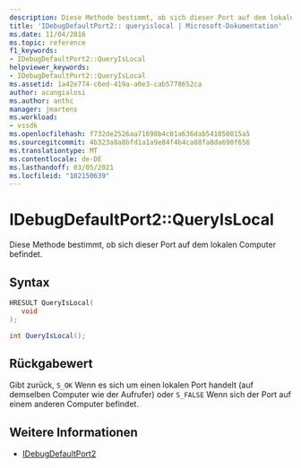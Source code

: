 ```yaml
---
description: Diese Methode bestimmt, ob sich dieser Port auf dem lokalen Computer befindet.
title: 'IDebugDefaultPort2:: queryislocal | Microsoft-Dokumentation'
ms.date: 11/04/2016
ms.topic: reference
f1_keywords:
- IDebugDefaultPort2::QueryIsLocal
helpviewer_keywords:
- IDebugDefaultPort2::QueryIsLocal
ms.assetid: 1a42e774-c6ed-419a-a0e3-cab5778652ca
author: acangialosi
ms.author: anthc
manager: jmartens
ms.workload:
- vssdk
ms.openlocfilehash: f732de2526aa71698b4c01a636dab541050015a5
ms.sourcegitcommit: 4b323a8a8bfd1a1a9e84f4b4ca88fa8da690f656
ms.translationtype: MT
ms.contentlocale: de-DE
ms.lasthandoff: 03/05/2021
ms.locfileid: "102150639"
---
```

# <a name="idebugdefaultport2queryislocal"></a>IDebugDefaultPort2::QueryIsLocal
Diese Methode bestimmt, ob sich dieser Port auf dem lokalen Computer befindet.

## <a name="syntax"></a>Syntax

```cpp
HRESULT QueryIsLocal(
   void
);
```

```csharp
int QueryIsLocal();
```

## <a name="return-value"></a>Rückgabewert
 Gibt zurück, `S_OK` Wenn es sich um einen lokalen Port handelt (auf demselben Computer wie der Aufrufer) oder `S_FALSE` Wenn sich der Port auf einem anderen Computer befindet.

## <a name="see-also"></a>Weitere Informationen
- [IDebugDefaultPort2](../../../extensibility/debugger/reference/idebugdefaultport2.md)
